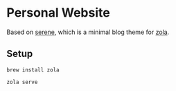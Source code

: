 # Personal Website

Based on [serene](https://github.com/isunjn/serene), which is a minimal blog theme for [zola](https://www.getzola.org).

## Setup

```
brew install zola
```

```
zola serve
```